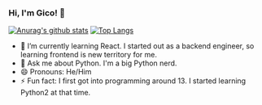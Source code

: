 ### Hi, I'm Gico! 👋

[![Anurag's github stats](https://github-readme-stats.vercel.app/api?username=RiceAbove&count_private=true&show_icons=true&theme=tokyonight)](https://github.com/anuraghazra/github-readme-stats)
[![Top Langs](https://github-readme-stats.vercel.app/api/top-langs/?username=RiceAbove&layout=compact&theme=tokyonight)](https://github.com/anuraghazra/github-readme-stats)

- 🌱 I’m currently learning React. I started out as a backend engineer, so learning frontend is new territory for me.
- 💬 Ask me about Python. I'm a big Python nerd.
- 😄 Pronouns: He/Him
- ⚡ Fun fact: I first got into programming around 13. I started learning Python2 at that time.

